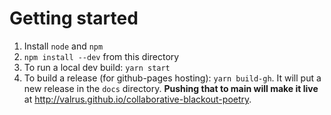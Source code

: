 # Getting started

1. Install `node` and `npm`
2. `npm install --dev` from this directory
3. To run a local dev build: `yarn start`
4. To build a release (for github-pages hosting): `yarn build-gh`. It will put a new release in the `docs` directory. **Pushing that to main will make it live** at http://valrus.github.io/collaborative-blackout-poetry.
